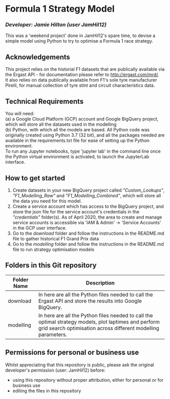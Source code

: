 # Formula 1 Strategy Model
### *Developer: Jamie Hilton (user JamHil12)*
This was a 'weekend project' done in JamHil12's spare time, to devise a simple model using Python to try to optimise a Formula 1 race strategy.

## Acknowledgements
This project relies on the historial F1 datasets that are publically available via the Ergast API - for documentation please refer to http://ergast.com/mrd/. \
It also relies on data publically available from F1's sole tyre manufacturer Pirelli, for manual collection of tyre stint and circuit characteristics data.

## Technical Requirements
You will need:\
(a) a Google Cloud Platform (GCP) account and Google BigQuery project, which will store all the datasets used in the modelling\
(b) Python, with which all the models are based. All Python code was originally created using Python 3.7 (32 bit), and all the packages needed are available in the requirements.txt file for ease of setting up the Python environment.\
To run any Jupyter notebooks, type 'jupyter lab' in the command line once the Python virtual environment is activated, to launch the JupyterLab interface.

## How to get started
1. Create datasets in your new BigQuery project called *"Custom_Lookups"*, *"F1_Modelling_Raw"* and *"F1_Modelling_Combined"*, which will store all the data you need for this model.
2. Create a service account which has access to the BigQuery project, and store the json file for the service account's credentials in the *"credentials"* folder(s).  As of April 2020, the area to create and manage service accounts is accessible via 'IAM & Admin' -> 'Service Accounts' in the GCP user interface.
3. Go to the *download* folder and follow the instructions in the README.md file to gather historical F1 Grand Prix data
4. Go to the *modelling* folder and follow the instructions in the README.md file to run strategy optimisation models

## Folders in this Git repository
| Folder Name  | Description |
| ------------ | ----------- |
| download | In here are all the Python files needed to call the Ergast API and store the results into Google BigQuery. |
| modelling | In here are all the Python files needed to call the optimal strategy models, plot laptimes and perform grid search optimisation across different modelling parameters. |

## Permissions for personal or business use
Whilst appreciating that this repository is public, please ask the original developer's permission (user: JamHil12) before:
* using this repository without proper attribution, either for personal or for business use
* editing the files in this repository
